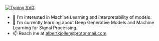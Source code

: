 
[![Typing SVG](https://readme-typing-svg.demolab.com/?lines=Hi,+I'm+Albert+Kjøller+Jacobsen;MSc.+Human-Centered+AI;Technical+University+of+Denmark)](https://git.io/typing-svg)

- 👀 I’m interested in Machine Learning and interpretability of models. 
- 🌱 I’m currently learning about Deep Generative Models and Machine Learning for Signal Processing.
- 📫 Reach me at albertkjoller@protonmail.com 


<!---
albertkjoller/albertkjoller is a ✨ special ✨ repository because its `README.md` (this file) appears on your GitHub profile.
You can click the Preview link to take a look at your changes.

- 👋 Hi, I’m @albertkjoller
- 💞️ I’m looking to collaborate on ...

--->
